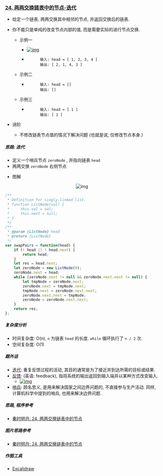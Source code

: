 ### [24. 两两交换链表中的节点-迭代](https://leetcode-cn.com/problems/swap-nodes-in-pairs/)

- 给定一个链表, 两两交换其中相邻的节点, 并返回交换后的链表.

- 你不能只是单纯的改变节点内部的值, 而是需要实际的进行节点交换.

    - 示例一

        - [![img](https://github.com/sctang0/DataStructure-LeetCode/raw/main/images/01.array-linkList/01.002.01.png)](https://github.com/sctang0/DataStructure-LeetCode-Private/blob/main/images/01.array-linkList/01.002.01.png)

        - ```
                输入: head = [ 1, 2, 3, 4 ]
                输出: [ 2, 1, 4, 3 ]
            ```

    - 示例二

        - ```
                输入: head = []
                输出: []
            ```

    - 示例三

        - ```
                输入: head = [ 1 ]
                输出: [ 1 ]
            ```

- 进阶

    - 不修改链表节点值的情况下解决问题 (也就是说, 仅修改节点本身.)

##### 思路: 迭代

* 定义一个哨兵节点 `zeroNode` , 并指向链表 `head`
* 两两交换 `zeroNode` 右侧节点

- 图解

<div align = center>
    <img src = "https://github.com/sctang0/DataStructure-LeetCode/raw/main/images/01.array-linkList/01.002.02.png" alt = "img">
</div>


```javascript
/**
 * Definition for singly-linked list.
 * function ListNode(val) {
 *     this.val = val;
 *     this.next = null;
 * }
 */
/**
 * @param {ListNode} head
 * @return {ListNode}
 */
var swapPairs = function(head) {
    if (! head || ! head.next) {
        return head;
    }
    let res = head.next;
    let zeroNode = new ListNode(0);
    zeroNode.next = head;
    while (zeroNode.next != null && zeroNode.next.next != null) {
        let tmpNode = zeroNode.next;
        zeroNode.next = tmpNode.next;
        tmpNode.next = zeroNode.next.next;
        zeroNode.next.next = tmpNode;
        zeroNode = zeroNode.next.next;
    }
    return res;
};
```

##### 复杂度分析

- 时间复杂度: O(n), `n` 为链表 `head` 的长度. `while` 循环执行了 `n / 2` 次.
- 空间复杂度: O(1)

##### 题外话

- [迭代](https://zh.wikipedia.org/wiki/迭代): 重复反馈过程的活动, 其目的通常是为了接近并到达所需的目标或结果.
- [反馈](https://zh.wikipedia.org/wiki/反馈): (英语: feedback), 指将系统的输出返回到输入端并以某种方式改变输入.
    - [![img](https://github.com/sctang0/DataStructure-LeetCode/raw/main/images/01.array-linkList/01.002.03.png)](https://github.com/sctang0/DataStructure-LeetCode-Private/blob/main/images/01.array-linkList/01.002.03.png)
- [哨兵](https://www.zhihu.com/question/27155932): 顾名思义, 是用来解决国家之间边界问题的, 不直接参与生产活动. 同样, 计算机科学中提到的哨兵, 也用来解决边界问题.



##### 思路, 程序参考

- [秦时明月: 24. 两两交换链表中的节点](https://leetcode-cn.com/problems/swap-nodes-in-pairs/solution/24-liang-liang-jiao-huan-lian-biao-zhong-de-jie--7/)

##### 图片思路参考

- [秦时明月: 24. 两两交换链表中的节点](https://leetcode-cn.com/problems/swap-nodes-in-pairs/solution/24-liang-liang-jiao-huan-lian-biao-zhong-de-jie--7/)

##### 作图工具

- [Excalidraw](https://excalidraw.com/)